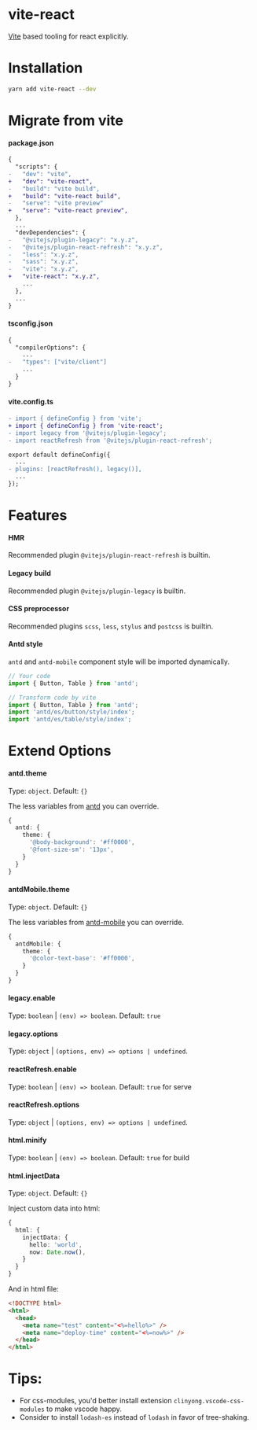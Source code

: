 # vite-react

[Vite](https://github.com/vitejs/vite) based tooling for react explicitly.

# Installation
```bash
yarn add vite-react --dev
```

# Migrate from vite
#### package.json
```diff
{
  "scripts": {
-   "dev": "vite",
+   "dev": "vite-react",
-   "build": "vite build",
+   "build": "vite-react build",
-   "serve": "vite preview"
+   "serve": "vite-react preview",
  },
  ...
  "devDependencies": {
-   "@vitejs/plugin-legacy": "x.y.z",
-   "@vitejs/plugin-react-refresh": "x.y.z",
-   "less": "x.y.z",
-   "sass": "x.y.z",
-   "vite": "x.y.z",
+   "vite-react": "x.y.z",
    ...
  },
  ...
}
```

#### tsconfig.json
```diff
{
  "compilerOptions": {
    ...
-   "types": ["vite/client"]
    ...
  }
}
```

#### vite.config.ts
```diff
- import { defineConfig } from 'vite';
+ import { defineConfig } from 'vite-react';
- import legacy from '@vitejs/plugin-legacy';
- import reactRefresh from '@vitejs/plugin-react-refresh';

export default defineConfig({
  ...
- plugins: [reactRefresh(), legacy()],
  ...
});
```

# Features
#### HMR
Recommended plugin `@vitejs/plugin-react-refresh` is builtin.

#### Legacy build
Recommended plugin `@vitejs/plugin-legacy` is builtin.

#### CSS preprocessor
Recommended plugins `scss`, `less`, `stylus` and `postcss` is builtin.

#### Antd style
`antd` and `antd-mobile` component style will be imported dynamically.
```typescript
// Your code
import { Button, Table } from 'antd';

// Transform code by vite
import { Button, Table } from 'antd';
import 'antd/es/button/style/index';
import 'antd/es/table/style/index';
```

# Extend Options
#### antd.theme
Type: `object`. Default: `{}`

The less variables from [antd](https://github.com/ant-design/ant-design/blob/master/components/style/themes/default.less) you can override.

```typescript
{
  antd: {
    theme: {
      '@body-background': '#ff0000',
      '@font-size-sm': '13px',
    }
  }
}
```

#### antdMobile.theme
Type: `object`. Default: `{}`

The less variables from [antd-mobile](https://github.com/ant-design/ant-design-mobile/blob/master/components/style/themes/default.less) you can override.

```typescript
{
  antdMobile: {
    theme: {
      '@color-text-base': '#ff0000',
    }
  }
}
```

#### legacy.enable
Type: `boolean` | `(env) => boolean`. Default: `true`

#### legacy.options
Type: `object` | `(options, env) => options | undefined`.

#### reactRefresh.enable
Type: `boolean` | `(env) => boolean`. Default: `true` for serve

#### reactRefresh.options
Type: `object` | `(options, env) => options | undefined`.

#### html.minify
Type: `boolean` | `(env) => boolean`. Default: `true` for build

#### html.injectData
Type: `object`. Default: `{}`

Inject custom data into html:
```typescript
{
  html: {
    injectData: {
      hello: 'world',
      now: Date.now(),
    }
  }
}
```
And in html file:
```html
<!DOCTYPE html>
<html>
  <head>
    <meta name="test" content="<%=hello%>" />
    <meta name="deploy-time" content="<%=now%>" />
  </head>
</html>
```

# Tips:
* For css-modules, you'd better install extension `clinyong.vscode-css-modules` to make vscode happy.
* Consider to install `lodash-es` instead of `lodash` in favor of tree-shaking.
